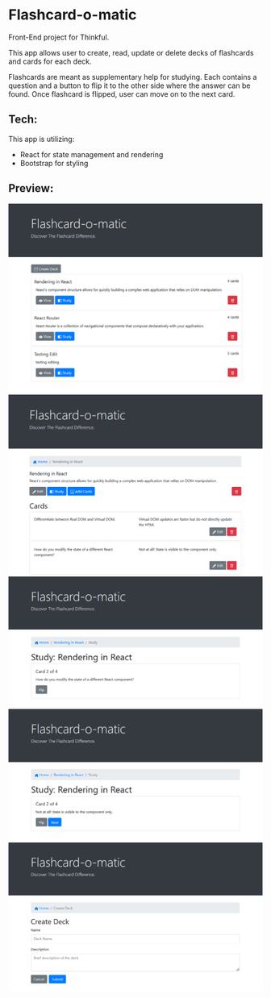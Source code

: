 # Flashcard-o-matic
Front-End project for Thinkful.

This app allows user to create, read, update or delete decks of flashcards and cards for each deck.

Flashcards are meant as supplementary help for studying. Each contains a question and a button to flip it to the other side where the answer can be found. Once flashcard is flipped, user can move on to the next card.

## Tech:
This app is utilizing:
- React for state management and rendering
- Bootstrap for styling

## Preview:
![Home](screenshots/flashcards-home.png)
![View Deck](screenshots/flashcards-view-deck.png)
![Study Front](screenshots/flashcards-study-front.png)
![Study Back](screenshots/flashcards-study-back.png)
![Create Deck](screenshots/flashcards-create-deck.png)


